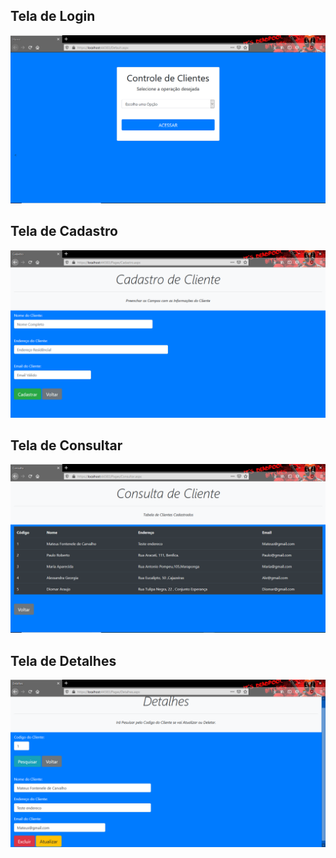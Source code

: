 ## Tela de Login
![alt text](https://github.com/MateusFC/Controle-de-Cliente-CRUD-/blob/master/img/Login.PNG?raw=true)

## Tela de Cadastro
![alt text](https://github.com/MateusFC/Controle-de-Cliente-CRUD-/blob/master/img/Cadastro.PNG?raw=true)

## Tela de Consultar
![alt text](https://github.com/MateusFC/Controle-de-Cliente-CRUD-/blob/master/img/Consultar.PNG?raw=true)

## Tela de Detalhes
![alt text](https://github.com/MateusFC/Controle-de-Cliente-CRUD-/blob/master/img/Detalhes.PNG?raw=true)
